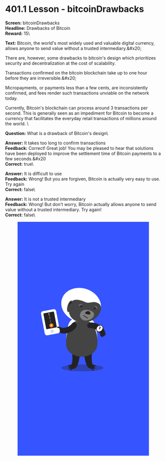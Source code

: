 # 401.1 Lesson - bitcoinDrawbacks

**Screen:** bitcoinDrawbacks\
**Headline:** Drawbacks of Bitcoin\
**Reward:** 15\

**Text:** Bitcoin, the world&#x27;s most widely used and valuable digital currency, allows anyone to send value without a trusted intermediary.&amp;#x20;

There are, however, some drawbacks to bitcoin&#x27;s design which prioritizes security and decentralization at the cost of scalability.

Transactions confirmed on the bitcoin blockchain take up to one hour before they are irreversible.&amp;#x20;

Micropayments, or payments less than a few cents, are inconsistently confirmed, and fees render such transactions unviable on the network today.

Currently, Bitcoin&#x27;s blockchain can process around 3 transactions per second. This is generally seen as an impediment for Bitcoin to become a currency that facilitates the everyday retail transactions of millions around the world.
\

**Question:** What is a drawback of Bitcoin&#x27;s design\

**Answer:** It takes too long to confirm transactions\
**Feedback:** Correct! Great job! You may be pleased to hear that solutions have been deployed to improve the settlement time of Bitcoin payments to a few seconds.&amp;#x20\
**Correct:** true\

**Answer:** It is difficult to use\
**Feedback:** Wrong! But you are forgiven, Bitcoin is actually very easy to use. Try again\
**Correct:** false\

**Answer:** It is not a trusted intermediary\
**Feedback:** Wrong! But don&#x27;t worry, Bitcoin actually allows anyone to send value without a trusted intermediary. Try again!\
**Correct:** false\


<figure><img src="../.gitbook/assets/401-01.png" alt=""><figcaption></figcaption></figure>

